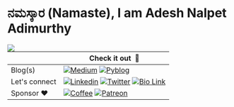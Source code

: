 # ನಮಸ್ಕಾರ (Namaste), I am Adesh Nalpet Adimurthy

<img src="https://github-readme-stats.vercel.app/api/top-langs/?username=addu390&layout=compact&hide=scss,html,css&theme=swift" align="left">

|   | Check it out &nbsp;🚀  |
| ------------- | ------------- |
| Blog(s)  | [![Medium](https://img.shields.io/badge/Medium-12100E?style=for-the-badge&logo=medium&logoColor=white)](https://pyblog.medium.com) [![Pyblog](https://img.shields.io/badge/PYBLOG-0077cc?style=for-the-badge&logo=Python&logoColor=white)](http://pyblog.xyz) |
| Let's connect | [![Linkedin](https://img.shields.io/badge/LinkedIn-0077B5?style=for-the-badge&logo=linkedin&logoColor=white)](https://www.linkedin.com/in/adesh-nalpet-adimurthy/) [![Twitter](https://img.shields.io/badge/Twitter-1DA1F2?style=for-the-badge&logo=twitter&logoColor=white)](https://twitter.com/gooshi_addu) [![Bio Link](https://img.shields.io/badge/BIOLINK-FFFFFF?style=for-the-badge&logo=Bio%20link&logoColor=black)](https://www.thenextbigproject.com/) |
| Sponsor ♥️ | [![Coffee](https://img.shields.io/badge/BUY%20ME%20A%20COFFEE-FD0?style=for-the-badge&logo=Buy%20Me%20A%20Coffee&logoColor=black)](https://www.buymeacoffee.com/pyblog) [![Patreon](https://img.shields.io/badge/PATREON-ff424d?style=for-the-badge&logo=Patreon&logoColor=white)](https://www.patreon.com/thenextbigproject) |
